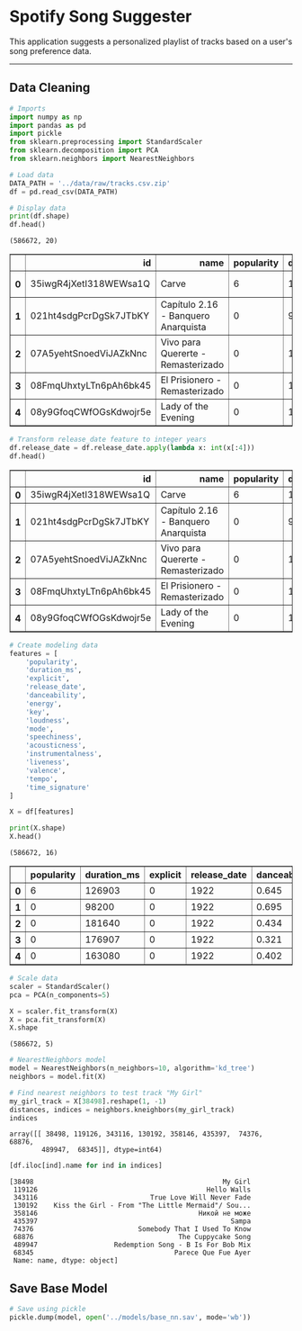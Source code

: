 # Spotify Song Suggester

This application suggests a personalized playlist of tracks based on a user's song preference data.

---

## Data Cleaning



```python
# Imports
import numpy as np
import pandas as pd
import pickle
from sklearn.preprocessing import StandardScaler
from sklearn.decomposition import PCA
from sklearn.neighbors import NearestNeighbors
```


```python
# Load data
DATA_PATH = '../data/raw/tracks.csv.zip'
df = pd.read_csv(DATA_PATH)

# Display data
print(df.shape)
df.head()
```

    (586672, 20)





<div>
<style scoped>
    .dataframe tbody tr th:only-of-type {
        vertical-align: middle;
    }

    .dataframe tbody tr th {
        vertical-align: top;
    }

    .dataframe thead th {
        text-align: right;
    }
</style>
<table border="1" class="dataframe">
  <thead>
    <tr style="text-align: right;">
      <th></th>
      <th>id</th>
      <th>name</th>
      <th>popularity</th>
      <th>duration_ms</th>
      <th>explicit</th>
      <th>artists</th>
      <th>id_artists</th>
      <th>release_date</th>
      <th>danceability</th>
      <th>energy</th>
      <th>key</th>
      <th>loudness</th>
      <th>mode</th>
      <th>speechiness</th>
      <th>acousticness</th>
      <th>instrumentalness</th>
      <th>liveness</th>
      <th>valence</th>
      <th>tempo</th>
      <th>time_signature</th>
    </tr>
  </thead>
  <tbody>
    <tr>
      <th>0</th>
      <td>35iwgR4jXetI318WEWsa1Q</td>
      <td>Carve</td>
      <td>6</td>
      <td>126903</td>
      <td>0</td>
      <td>['Uli']</td>
      <td>['45tIt06XoI0Iio4LBEVpls']</td>
      <td>1922-02-22</td>
      <td>0.645</td>
      <td>0.4450</td>
      <td>0</td>
      <td>-13.338</td>
      <td>1</td>
      <td>0.4510</td>
      <td>0.674</td>
      <td>0.7440</td>
      <td>0.151</td>
      <td>0.127</td>
      <td>104.851</td>
      <td>3</td>
    </tr>
    <tr>
      <th>1</th>
      <td>021ht4sdgPcrDgSk7JTbKY</td>
      <td>Capítulo 2.16 - Banquero Anarquista</td>
      <td>0</td>
      <td>98200</td>
      <td>0</td>
      <td>['Fernando Pessoa']</td>
      <td>['14jtPCOoNZwquk5wd9DxrY']</td>
      <td>1922-06-01</td>
      <td>0.695</td>
      <td>0.2630</td>
      <td>0</td>
      <td>-22.136</td>
      <td>1</td>
      <td>0.9570</td>
      <td>0.797</td>
      <td>0.0000</td>
      <td>0.148</td>
      <td>0.655</td>
      <td>102.009</td>
      <td>1</td>
    </tr>
    <tr>
      <th>2</th>
      <td>07A5yehtSnoedViJAZkNnc</td>
      <td>Vivo para Quererte - Remasterizado</td>
      <td>0</td>
      <td>181640</td>
      <td>0</td>
      <td>['Ignacio Corsini']</td>
      <td>['5LiOoJbxVSAMkBS2fUm3X2']</td>
      <td>1922-03-21</td>
      <td>0.434</td>
      <td>0.1770</td>
      <td>1</td>
      <td>-21.180</td>
      <td>1</td>
      <td>0.0512</td>
      <td>0.994</td>
      <td>0.0218</td>
      <td>0.212</td>
      <td>0.457</td>
      <td>130.418</td>
      <td>5</td>
    </tr>
    <tr>
      <th>3</th>
      <td>08FmqUhxtyLTn6pAh6bk45</td>
      <td>El Prisionero - Remasterizado</td>
      <td>0</td>
      <td>176907</td>
      <td>0</td>
      <td>['Ignacio Corsini']</td>
      <td>['5LiOoJbxVSAMkBS2fUm3X2']</td>
      <td>1922-03-21</td>
      <td>0.321</td>
      <td>0.0946</td>
      <td>7</td>
      <td>-27.961</td>
      <td>1</td>
      <td>0.0504</td>
      <td>0.995</td>
      <td>0.9180</td>
      <td>0.104</td>
      <td>0.397</td>
      <td>169.980</td>
      <td>3</td>
    </tr>
    <tr>
      <th>4</th>
      <td>08y9GfoqCWfOGsKdwojr5e</td>
      <td>Lady of the Evening</td>
      <td>0</td>
      <td>163080</td>
      <td>0</td>
      <td>['Dick Haymes']</td>
      <td>['3BiJGZsyX9sJchTqcSA7Su']</td>
      <td>1922</td>
      <td>0.402</td>
      <td>0.1580</td>
      <td>3</td>
      <td>-16.900</td>
      <td>0</td>
      <td>0.0390</td>
      <td>0.989</td>
      <td>0.1300</td>
      <td>0.311</td>
      <td>0.196</td>
      <td>103.220</td>
      <td>4</td>
    </tr>
  </tbody>
</table>
</div>




```python
# Transform release_date feature to integer years
df.release_date = df.release_date.apply(lambda x: int(x[:4]))
df.head()
```




<div>
<style scoped>
    .dataframe tbody tr th:only-of-type {
        vertical-align: middle;
    }

    .dataframe tbody tr th {
        vertical-align: top;
    }

    .dataframe thead th {
        text-align: right;
    }
</style>
<table border="1" class="dataframe">
  <thead>
    <tr style="text-align: right;">
      <th></th>
      <th>id</th>
      <th>name</th>
      <th>popularity</th>
      <th>duration_ms</th>
      <th>explicit</th>
      <th>artists</th>
      <th>id_artists</th>
      <th>release_date</th>
      <th>danceability</th>
      <th>energy</th>
      <th>key</th>
      <th>loudness</th>
      <th>mode</th>
      <th>speechiness</th>
      <th>acousticness</th>
      <th>instrumentalness</th>
      <th>liveness</th>
      <th>valence</th>
      <th>tempo</th>
      <th>time_signature</th>
    </tr>
  </thead>
  <tbody>
    <tr>
      <th>0</th>
      <td>35iwgR4jXetI318WEWsa1Q</td>
      <td>Carve</td>
      <td>6</td>
      <td>126903</td>
      <td>0</td>
      <td>['Uli']</td>
      <td>['45tIt06XoI0Iio4LBEVpls']</td>
      <td>1922</td>
      <td>0.645</td>
      <td>0.4450</td>
      <td>0</td>
      <td>-13.338</td>
      <td>1</td>
      <td>0.4510</td>
      <td>0.674</td>
      <td>0.7440</td>
      <td>0.151</td>
      <td>0.127</td>
      <td>104.851</td>
      <td>3</td>
    </tr>
    <tr>
      <th>1</th>
      <td>021ht4sdgPcrDgSk7JTbKY</td>
      <td>Capítulo 2.16 - Banquero Anarquista</td>
      <td>0</td>
      <td>98200</td>
      <td>0</td>
      <td>['Fernando Pessoa']</td>
      <td>['14jtPCOoNZwquk5wd9DxrY']</td>
      <td>1922</td>
      <td>0.695</td>
      <td>0.2630</td>
      <td>0</td>
      <td>-22.136</td>
      <td>1</td>
      <td>0.9570</td>
      <td>0.797</td>
      <td>0.0000</td>
      <td>0.148</td>
      <td>0.655</td>
      <td>102.009</td>
      <td>1</td>
    </tr>
    <tr>
      <th>2</th>
      <td>07A5yehtSnoedViJAZkNnc</td>
      <td>Vivo para Quererte - Remasterizado</td>
      <td>0</td>
      <td>181640</td>
      <td>0</td>
      <td>['Ignacio Corsini']</td>
      <td>['5LiOoJbxVSAMkBS2fUm3X2']</td>
      <td>1922</td>
      <td>0.434</td>
      <td>0.1770</td>
      <td>1</td>
      <td>-21.180</td>
      <td>1</td>
      <td>0.0512</td>
      <td>0.994</td>
      <td>0.0218</td>
      <td>0.212</td>
      <td>0.457</td>
      <td>130.418</td>
      <td>5</td>
    </tr>
    <tr>
      <th>3</th>
      <td>08FmqUhxtyLTn6pAh6bk45</td>
      <td>El Prisionero - Remasterizado</td>
      <td>0</td>
      <td>176907</td>
      <td>0</td>
      <td>['Ignacio Corsini']</td>
      <td>['5LiOoJbxVSAMkBS2fUm3X2']</td>
      <td>1922</td>
      <td>0.321</td>
      <td>0.0946</td>
      <td>7</td>
      <td>-27.961</td>
      <td>1</td>
      <td>0.0504</td>
      <td>0.995</td>
      <td>0.9180</td>
      <td>0.104</td>
      <td>0.397</td>
      <td>169.980</td>
      <td>3</td>
    </tr>
    <tr>
      <th>4</th>
      <td>08y9GfoqCWfOGsKdwojr5e</td>
      <td>Lady of the Evening</td>
      <td>0</td>
      <td>163080</td>
      <td>0</td>
      <td>['Dick Haymes']</td>
      <td>['3BiJGZsyX9sJchTqcSA7Su']</td>
      <td>1922</td>
      <td>0.402</td>
      <td>0.1580</td>
      <td>3</td>
      <td>-16.900</td>
      <td>0</td>
      <td>0.0390</td>
      <td>0.989</td>
      <td>0.1300</td>
      <td>0.311</td>
      <td>0.196</td>
      <td>103.220</td>
      <td>4</td>
    </tr>
  </tbody>
</table>
</div>




```python
# Create modeling data
features = [
    'popularity',
    'duration_ms',
    'explicit',
    'release_date',
    'danceability',
    'energy',
    'key',
    'loudness',
    'mode',
    'speechiness',
    'acousticness',
    'instrumentalness',
    'liveness',
    'valence',
    'tempo',
    'time_signature'
]

X = df[features]

print(X.shape)
X.head()
```

    (586672, 16)





<div>
<style scoped>
    .dataframe tbody tr th:only-of-type {
        vertical-align: middle;
    }

    .dataframe tbody tr th {
        vertical-align: top;
    }

    .dataframe thead th {
        text-align: right;
    }
</style>
<table border="1" class="dataframe">
  <thead>
    <tr style="text-align: right;">
      <th></th>
      <th>popularity</th>
      <th>duration_ms</th>
      <th>explicit</th>
      <th>release_date</th>
      <th>danceability</th>
      <th>energy</th>
      <th>key</th>
      <th>loudness</th>
      <th>mode</th>
      <th>speechiness</th>
      <th>acousticness</th>
      <th>instrumentalness</th>
      <th>liveness</th>
      <th>valence</th>
      <th>tempo</th>
      <th>time_signature</th>
    </tr>
  </thead>
  <tbody>
    <tr>
      <th>0</th>
      <td>6</td>
      <td>126903</td>
      <td>0</td>
      <td>1922</td>
      <td>0.645</td>
      <td>0.4450</td>
      <td>0</td>
      <td>-13.338</td>
      <td>1</td>
      <td>0.4510</td>
      <td>0.674</td>
      <td>0.7440</td>
      <td>0.151</td>
      <td>0.127</td>
      <td>104.851</td>
      <td>3</td>
    </tr>
    <tr>
      <th>1</th>
      <td>0</td>
      <td>98200</td>
      <td>0</td>
      <td>1922</td>
      <td>0.695</td>
      <td>0.2630</td>
      <td>0</td>
      <td>-22.136</td>
      <td>1</td>
      <td>0.9570</td>
      <td>0.797</td>
      <td>0.0000</td>
      <td>0.148</td>
      <td>0.655</td>
      <td>102.009</td>
      <td>1</td>
    </tr>
    <tr>
      <th>2</th>
      <td>0</td>
      <td>181640</td>
      <td>0</td>
      <td>1922</td>
      <td>0.434</td>
      <td>0.1770</td>
      <td>1</td>
      <td>-21.180</td>
      <td>1</td>
      <td>0.0512</td>
      <td>0.994</td>
      <td>0.0218</td>
      <td>0.212</td>
      <td>0.457</td>
      <td>130.418</td>
      <td>5</td>
    </tr>
    <tr>
      <th>3</th>
      <td>0</td>
      <td>176907</td>
      <td>0</td>
      <td>1922</td>
      <td>0.321</td>
      <td>0.0946</td>
      <td>7</td>
      <td>-27.961</td>
      <td>1</td>
      <td>0.0504</td>
      <td>0.995</td>
      <td>0.9180</td>
      <td>0.104</td>
      <td>0.397</td>
      <td>169.980</td>
      <td>3</td>
    </tr>
    <tr>
      <th>4</th>
      <td>0</td>
      <td>163080</td>
      <td>0</td>
      <td>1922</td>
      <td>0.402</td>
      <td>0.1580</td>
      <td>3</td>
      <td>-16.900</td>
      <td>0</td>
      <td>0.0390</td>
      <td>0.989</td>
      <td>0.1300</td>
      <td>0.311</td>
      <td>0.196</td>
      <td>103.220</td>
      <td>4</td>
    </tr>
  </tbody>
</table>
</div>




```python
# Scale data
scaler = StandardScaler()
pca = PCA(n_components=5)

X = scaler.fit_transform(X)
X = pca.fit_transform(X)
X.shape
```




    (586672, 5)




```python
# NearestNeighbors model
model = NearestNeighbors(n_neighbors=10, algorithm='kd_tree')
neighbors = model.fit(X)
```


```python
# Find nearest neighbors to test track "My Girl"
my_girl_track = X[38498].reshape(1, -1)
distances, indices = neighbors.kneighbors(my_girl_track)
indices
```




    array([[ 38498, 119126, 343116, 130192, 358146, 435397,  74376,  68876,
            489947,  68345]], dtype=int64)




```python
[df.iloc[ind].name for ind in indices]
```




    [38498                                               My Girl
     119126                                          Hello Walls
     343116                            True Love Will Never Fade
     130192    Kiss the Girl - From "The Little Mermaid"/ Sou...
     358146                                        Никой не може
     435397                                                Sampa
     74376                          Somebody That I Used To Know
     68876                                    The Cuppycake Song
     489947                   Redemption Song - B Is For Bob Mix
     68345                                   Parece Que Fue Ayer
     Name: name, dtype: object]



## Save Base Model


```python
# Save using pickle
pickle.dump(model, open('../models/base_nn.sav', mode='wb'))
```
